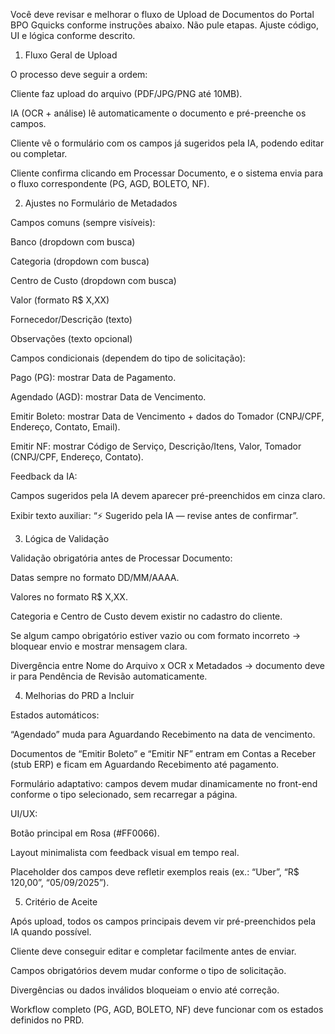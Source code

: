 Você deve revisar e melhorar o fluxo de Upload de Documentos do Portal BPO Gquicks conforme instruções abaixo.
Não pule etapas. Ajuste código, UI e lógica conforme descrito.

1. Fluxo Geral de Upload

O processo deve seguir a ordem:

Cliente faz upload do arquivo (PDF/JPG/PNG até 10MB).

IA (OCR + análise) lê automaticamente o documento e pré-preenche os campos.

Cliente vê o formulário com os campos já sugeridos pela IA, podendo editar ou completar.

Cliente confirma clicando em Processar Documento, e o sistema envia para o fluxo correspondente (PG, AGD, BOLETO, NF).

2. Ajustes no Formulário de Metadados

Campos comuns (sempre visíveis):

Banco (dropdown com busca)

Categoria (dropdown com busca)

Centro de Custo (dropdown com busca)

Valor (formato R$ X,XX)

Fornecedor/Descrição (texto)

Observações (texto opcional)

Campos condicionais (dependem do tipo de solicitação):

Pago (PG): mostrar Data de Pagamento.

Agendado (AGD): mostrar Data de Vencimento.

Emitir Boleto: mostrar Data de Vencimento + dados do Tomador (CNPJ/CPF, Endereço, Contato, Email).

Emitir NF: mostrar Código de Serviço, Descrição/Itens, Valor, Tomador (CNPJ/CPF, Endereço, Contato).

Feedback da IA:

Campos sugeridos pela IA devem aparecer pré-preenchidos em cinza claro.

Exibir texto auxiliar: “⚡ Sugerido pela IA — revise antes de confirmar”.

3. Lógica de Validação

Validação obrigatória antes de Processar Documento:

Datas sempre no formato DD/MM/AAAA.

Valores no formato R$ X,XX.

Categoria e Centro de Custo devem existir no cadastro do cliente.

Se algum campo obrigatório estiver vazio ou com formato incorreto → bloquear envio e mostrar mensagem clara.

Divergência entre Nome do Arquivo x OCR x Metadados → documento deve ir para Pendência de Revisão automaticamente.

4. Melhorias do PRD a Incluir

Estados automáticos:

“Agendado” muda para Aguardando Recebimento na data de vencimento.

Documentos de “Emitir Boleto” e “Emitir NF” entram em Contas a Receber (stub ERP) e ficam em Aguardando Recebimento até pagamento.

Formulário adaptativo: campos devem mudar dinamicamente no front-end conforme o tipo selecionado, sem recarregar a página.

UI/UX:

Botão principal em Rosa (#FF0066).

Layout minimalista com feedback visual em tempo real.

Placeholder dos campos deve refletir exemplos reais (ex.: “Uber”, “R$ 120,00”, “05/09/2025”).

5. Critério de Aceite

Após upload, todos os campos principais devem vir pré-preenchidos pela IA quando possível.

Cliente deve conseguir editar e completar facilmente antes de enviar.

Campos obrigatórios devem mudar conforme o tipo de solicitação.

Divergências ou dados inválidos bloqueiam o envio até correção.

Workflow completo (PG, AGD, BOLETO, NF) deve funcionar com os estados definidos no PRD.